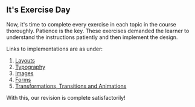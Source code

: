 ## It's Exercise Day

<p>
Now, it's time to complete every exercise in each topic in the course thoroughly. Patience is the key. These exercises demanded the learner to understand the instructions patiently and then implement the design.
</p>
<p>
Links to implementations are as under:
</p>
<ol>
<li> <a href="https://github.com/jazzcodes/Learning-HTML-CSS-/tree/main/css-learning/Layouts/exercises">Layouts </a>
<li> <a href="https://github.com/jazzcodes/Learning-HTML-CSS-/tree/main/css-learning/Typography/exercise">Typography</a>
<li> <a href="https://github.com/jazzcodes/Learning-HTML-CSS-/tree/main/css-learning/Images/exercise">Images</a>
<li> <a href="https://github.com/jazzcodes/Learning-HTML-CSS-/tree/main/css-learning/Forms/exercise">Forms </a>
<li> <a href="https://github.com/jazzcodes/Learning-HTML-CSS-/tree/main/css-learning/Transitions%2C%20Transformations%20and%20Animations/exercise">Transformations, Transitions and Animations</a>

</ol>
With this, our revision is complete satisfactorily!

